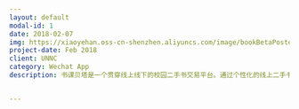 ```yaml
---
layout: default
modal-id: 1
date: 2018-02-07
img: https://xiaoyehan.oss-cn-shenzhen.aliyuncs.com/image/bookBetaPoster.jpg
project-date: Feb 2018
client: UNNC
category: Wechat App
description: 书课贝塔是一个贯穿线上线下的校园二手书交易平台。通过个性化的线上二手书城小程序，线下的书籍寄存代卖服务，让闲置二手书高效流通到需要的学生手中。<p>项目获得学校5000元梦想启动基金；宁诺孵化园区创业大赛最佳人气奖。</p><p><a href="https://xiaoyehan.oss-cn-shenzhen.aliyuncs.com/document.pdf" target="blank">查看产品原型及文档</a></p>


---
```

